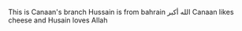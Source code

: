 This is Canaan's branch
Hussain is from bahrain
الله أكبر
Canaan likes cheese and Husain loves Allah
